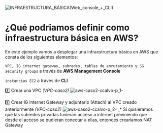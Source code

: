 ![INFRAESTRUCTURA_BÁSICA(Web_console_+_CLI)](https://user-images.githubusercontent.com/126183973/224091239-79be2a85-99d9-4f3d-9916-71275b6501db.png)

# ¿Qué podriamos definir como **infraestructura básica** en AWS?
En este ejemplo vamos a desplegar una infraestructura básica en AWS que consta de los siguientes elementos:

```VPC, IG internet gateway, subredes, tablas de enrutamiento y SG security groups``` a través de **AWS Management Console**

```instancias EC2``` a través de **CLI**

:one: Crear una VPC _(VPC-caso2)_
![aws-caso2-ccalvo-p_1-](https://user-images.githubusercontent.com/126183973/224799344-3db53379-c9b3-4e2b-905b-f0b7dd46bfb5.jpg)

:two: Crear IG Internet Gateway y adjuntarlo (Attach) al VPC creado anteriormente _(VPC-caso2)_
![aws-caso2-ccalvo-p_2-](https://user-images.githubusercontent.com/126183973/224799986-2faa8d18-5175-4f2b-bb3b-33105999e7e4.jpg)
_* Si  quisieramos que las subredes privadas tuvieran acceso a internet previniendo que desde el acceso se pudieran conectar a ellas, entonces creariamos NAT Gateway
